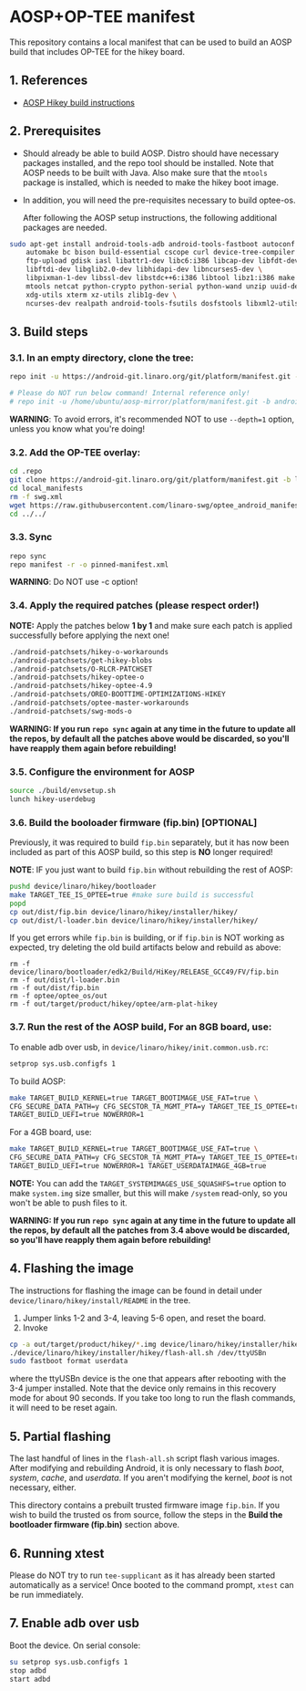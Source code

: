 # AOSP+OP-TEE manifest

This repository contains a local manifest that can be used to build an
AOSP build that includes OP-TEE for the hikey board.

## 1. References

* [AOSP Hikey build instructions][1]

## 2. Prerequisites

* Should already be able to build AOSP.  Distro should have necessary
  packages installed, and the repo tool should be installed.  Note
  that AOSP needs to be built with Java.  Also make sure that
  the `mtools` package is installed, which is needed to make the hikey
  boot image.

* In addition, you will need the pre-requisites necessary to build
  optee-os.

  After following the AOSP setup instructions, the following
  additional packages are needed.

```bash
sudo apt-get install android-tools-adb android-tools-fastboot autoconf \
	automake bc bison build-essential cscope curl device-tree-compiler flex \
	ftp-upload gdisk iasl libattr1-dev libc6:i386 libcap-dev libfdt-dev \
	libftdi-dev libglib2.0-dev libhidapi-dev libncurses5-dev \
	libpixman-1-dev libssl-dev libstdc++6:i386 libtool libz1:i386 make \
	mtools netcat python-crypto python-serial python-wand unzip uuid-dev \
	xdg-utils xterm xz-utils zlib1g-dev \
	ncurses-dev realpath android-tools-fsutils dosfstools libxml2-utils
```

## 3. Build steps

### 3.1. In an empty directory, clone the tree:

```bash
repo init -u https://android-git.linaro.org/git/platform/manifest.git -b android-8.0.0_r32 -g "default,-non-default,-device,hikey"

# Please do NOT run below command! Internal reference only!
# repo init -u /home/ubuntu/aosp-mirror/platform/manifest.git -b android-8.0.0_r32 -g "default,-non-default,-device,hikey" -p linux --depth=1
```

**WARNING**: To avoid errors, it's recommended NOT to use `--depth=1` option,
unless you know what you're doing!

### 3.2. Add the OP-TEE overlay:

```bash
cd .repo
git clone https://android-git.linaro.org/git/platform/manifest.git -b linaro-oreo local_manifests
cd local_manifests
rm -f swg.xml
wget https://raw.githubusercontent.com/linaro-swg/optee_android_manifest/lcr-ref-hikey-o/swg.xml
cd ../../
```

### 3.3. Sync

```bash
repo sync
repo manifest -r -o pinned-manifest.xml
```

**WARNING**: Do NOT use -c option!

### 3.4. Apply the required patches (**please respect order!**)

**NOTE:** Apply the patches below **1 by 1** and make sure each patch is
applied successfully before applying the next one!

``` bash
./android-patchsets/hikey-o-workarounds
./android-patchsets/get-hikey-blobs
./android-patchsets/O-RLCR-PATCHSET
./android-patchsets/hikey-optee-o
./android-patchsets/hikey-optee-4.9
./android-patchsets/OREO-BOOTTIME-OPTIMIZATIONS-HIKEY
./android-patchsets/optee-master-workarounds
./android-patchsets/swg-mods-o
```

**WARNING: If you run `repo sync` again at any time in the future to update
all the repos, by default all the patches above would be discarded, so you'll
have reapply them again before rebuilding!**

### 3.5. Configure the environment for AOSP

```bash
source ./build/envsetup.sh
lunch hikey-userdebug
```

### 3.6. Build the booloader firmware (fip.bin) [OPTIONAL]

Previously, it was required to build `fip.bin` separately, but
it has now been included as part of this AOSP build, so this
step is **NO** longer required!

**NOTE**: IF you just want to build `fip.bin` without rebuilding
the rest of AOSP:
```bash
pushd device/linaro/hikey/bootloader
make TARGET_TEE_IS_OPTEE=true #make sure build is successful
popd
cp out/dist/fip.bin device/linaro/hikey/installer/hikey/
cp out/dist/l-loader.bin device/linaro/hikey/installer/hikey/
```

If you get errors while `fip.bin` is building, or
if `fip.bin` is NOT working as expected,
try deleting the old build artifacts below and rebuild as above:
```
rm -f device/linaro/bootloader/edk2/Build/HiKey/RELEASE_GCC49/FV/fip.bin
rm -f out/dist/l-loader.bin
rm -f out/dist/fip.bin
rm -f optee/optee_os/out
rm -f out/target/product/hikey/optee/arm-plat-hikey
```

### 3.7. Run the rest of the AOSP build, For an 8GB board, use:

To enable adb over usb, in `device/linaro/hikey/init.common.usb.rc`:
```bash
setprop sys.usb.configfs 1
```

To build AOSP:
```bash
make TARGET_BUILD_KERNEL=true TARGET_BOOTIMAGE_USE_FAT=true \
CFG_SECURE_DATA_PATH=y CFG_SECSTOR_TA_MGMT_PTA=y TARGET_TEE_IS_OPTEE=true \
TARGET_BUILD_UEFI=true NOWERROR=1
```

For a 4GB board, use:
```bash
make TARGET_BUILD_KERNEL=true TARGET_BOOTIMAGE_USE_FAT=true \
CFG_SECURE_DATA_PATH=y CFG_SECSTOR_TA_MGMT_PTA=y TARGET_TEE_IS_OPTEE=true \
TARGET_BUILD_UEFI=true NOWERROR=1 TARGET_USERDATAIMAGE_4GB=true
```

**NOTE:** You can add the `TARGET_SYSTEMIMAGES_USE_SQUASHFS=true` option to
make `system.img` size smaller, but this will make `/system` read-only, so
you won't be able to push files to it.

**WARNING: If you run `repo sync` again at any time in the future to update
all the repos, by default all the patches from 3.4 above would be discarded,
so you'll have reapply them again before rebuilding!**

## 4. Flashing the image

The instructions for flashing the image can be found in detail under
`device/linaro/hikey/install/README` in the tree.
1. Jumper links 1-2 and 3-4, leaving 5-6 open, and reset the board.
2. Invoke

```bash
cp -a out/target/product/hikey/*.img device/linaro/hikey/installer/hikey/
./device/linaro/hikey/installer/hikey/flash-all.sh /dev/ttyUSBn
sudo fastboot format userdata
```

where the ttyUSBn device is the one that appears after rebooting with
the 3-4 jumper installed.  Note that the device only remains in this
recovery mode for about 90 seconds.  If you take too long to run the
flash commands, it will need to be reset again.

## 5. Partial flashing

The last handful of lines in the `flash-all.sh` script flash various
images.  After modifying and rebuilding Android, it is only necessary
to flash *boot*, *system*, *cache*, and *userdata*.  If you aren't
modifying the kernel, *boot* is not necessary, either.

This directory contains a prebuilt trusted firmware image `fip.bin`.
If you wish to build the trusted os from source, follow the steps in the
**Build the bootloader firmware (fip.bin)** section above.

## 6. Running xtest

Please do NOT try to run `tee-supplicant` as it has already been started
automatically as a service! Once booted to the command prompt, `xtest`
can be run immediately.

## 7. Enable adb over usb

Boot the device. On serial console:

```bash
su setprop sys.usb.configfs 1
stop adbd
start adbd
```

[1]: https://source.android.com/source/devices.html
